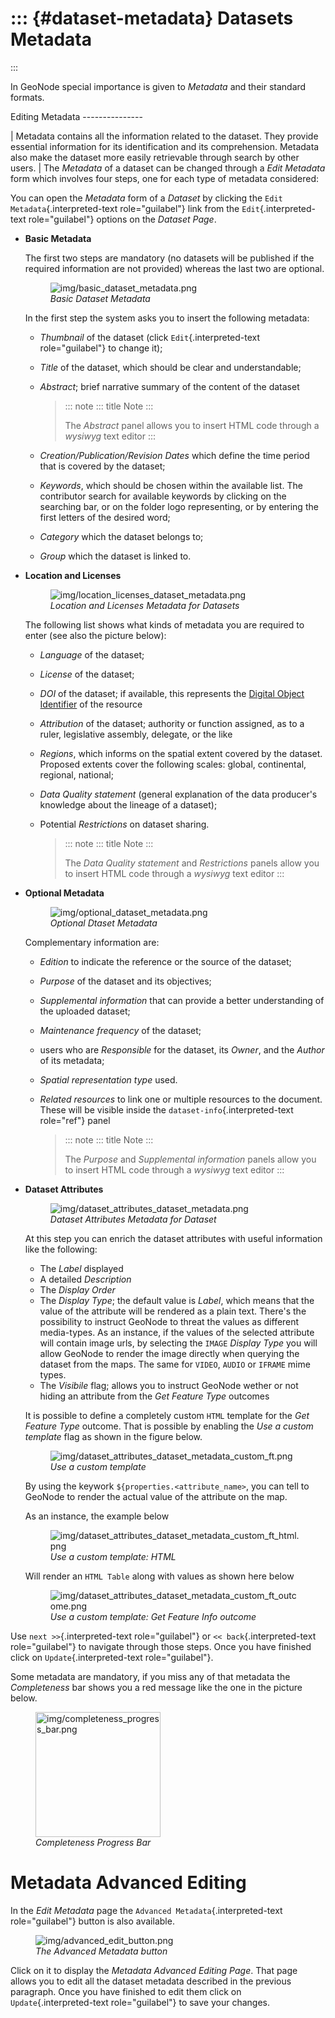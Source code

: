 ::: {#dataset-metadata}
Datasets Metadata
===============
:::

In GeoNode special importance is given to *Metadata* and their standard formats.

Editing Metadata
\-\-\-\-\-\-\-\-\-\-\-\-\-\--

| Metadata contains all the information related to the dataset. They provide essential information for its identification and its comprehension. Metadata also make the dataset more easily retrievable through search by other users.
| The *Metadata* of a dataset can be changed through a *Edit Metadata* form which involves four steps, one for each type of metadata considered:

You can open the *Metadata* form of a *Dataset* by clicking the `Edit Metadata`{.interpreted-text role="guilabel"} link from the `Edit`{.interpreted-text role="guilabel"} options on the *Dataset Page*.

-   **Basic Metadata**

    The first two steps are mandatory (no datasets will be published if the required information are not provided) whereas the last two are optional.

    <figure>
    <img src="img/basic_dataset_metadata.png" class="align-center" alt="img/basic_dataset_metadata.png" />
    <figcaption><em>Basic Dataset Metadata</em></figcaption>
    </figure>

    In the first step the system asks you to insert the following metadata:

    -   *Thumbnail* of the dataset (click `Edit`{.interpreted-text role="guilabel"} to change it);

    -   *Title* of the dataset, which should be clear and understandable;

    -   *Abstract*; brief narrative summary of the content of the dataset

        > ::: note
        > ::: title
        > Note
        > :::
        >
        > The *Abstract* panel allows you to insert HTML code through a *wysiwyg* text editor
        > :::

    -   *Creation/Publication/Revision Dates* which define the time period that is covered by the dataset;

    -   *Keywords*, which should be chosen within the available list. The contributor search for available keywords by clicking on the searching bar, or on the folder logo representing, or by entering the first letters of the desired word;

    -   *Category* which the dataset belongs to;

    -   *Group* which the dataset is linked to.

-   **Location and Licenses**

    <figure>
    <img src="img/location_licenses_dataset_metadata.png" class="align-center" alt="img/location_licenses_dataset_metadata.png" />
    <figcaption><em>Location and Licenses Metadata for Datasets</em></figcaption>
    </figure>

    The following list shows what kinds of metadata you are required to enter (see also the picture below):

    -   *Language* of the dataset;

    -   *License* of the dataset;

    -   *DOI* of the dataset; if available, this represents the [Digital Object Identifier](https://www.doi.org/) of the resource

    -   *Attribution* of the dataset; authority or function assigned, as to a ruler, legislative assembly, delegate, or the like

    -   *Regions*, which informs on the spatial extent covered by the dataset. Proposed extents cover the following scales: global, continental, regional, national;

    -   *Data Quality statement* (general explanation of the data producer\'s knowledge about the lineage of a dataset);

    -   Potential *Restrictions* on dataset sharing.

        > ::: note
        > ::: title
        > Note
        > :::
        >
        > The *Data Quality statement* and *Restrictions* panels allow you to insert HTML code through a *wysiwyg* text editor
        > :::

-   **Optional Metadata**

    <figure>
    <img src="img/optional_dataset_metadata.png" class="align-center" alt="img/optional_dataset_metadata.png" />
    <figcaption><em>Optional Dtaset Metadata</em></figcaption>
    </figure>

    Complementary information are:

    -   *Edition* to indicate the reference or the source of the dataset;

    -   *Purpose* of the dataset and its objectives;

    -   *Supplemental information* that can provide a better understanding of the uploaded dataset;

    -   *Maintenance frequency* of the dataset;

    -   users who are *Responsible* for the dataset, its *Owner*, and the *Author* of its metadata;

    -   *Spatial representation type* used.

    -   *Related resources* to link one or multiple resources to the document. These will be visible inside the `dataset-info`{.interpreted-text role="ref"} panel

        > ::: note
        > ::: title
        > Note
        > :::
        >
        > The *Purpose* and *Supplemental information* panels allow you to insert HTML code through a *wysiwyg* text editor
        > :::

-   **Dataset Attributes**

    <figure>
    <img src="img/dataset_attributes_dataset_metadata.png" class="align-center" alt="img/dataset_attributes_dataset_metadata.png" />
    <figcaption><em>Dataset Attributes Metadata for Dataset</em></figcaption>
    </figure>

    At this step you can enrich the dataset attributes with useful information like the following:

    -   The *Label* displayed
    -   A detailed *Description*
    -   The *Display Order*
    -   The *Display Type*; the default value is *Label*, which means that the value of the attribute will be rendered as a plain text.
        There\'s the possibility to instruct GeoNode to threat the values as different media-types. As an instance, if the values of the
        selected attribute will contain image urls, by selecting the `IMAGE` *Display Type* you will allow GeoNode to render the image
        directly when querying the dataset from the maps. The same for `VIDEO`, `AUDIO` or `IFRAME` mime types.
    -   The *Visibile* flag; allows you to instruct GeoNode wether or not hiding an attribute from the *Get Feature Type* outcomes

    It is possible to define a completely custom `HTML` template for the *Get Feature Type* outcome. That is possible by enabling the *Use a custom template* flag as shown in the figure below.

    <figure>
    <img src="img/dataset_attributes_dataset_metadata_custom_ft.png" class="align-center" alt="img/dataset_attributes_dataset_metadata_custom_ft.png" />
    <figcaption><em>Use a custom template</em></figcaption>
    </figure>

    By using the keywork `${properties.<attribute_name>`, you can tell to GeoNode to render the actual value of the attribute on the map.

    As an instance, the example below

    <figure>
    <img src="img/dataset_attributes_dataset_metadata_custom_ft_html.png" class="align-center" alt="img/dataset_attributes_dataset_metadata_custom_ft_html.png" />
    <figcaption><em>Use a custom template: HTML</em></figcaption>
    </figure>

    Will render an `HTML Table` along with values as shown here below

    <figure>
    <img src="img/dataset_attributes_dataset_metadata_custom_ft_outcome.png" class="align-center" alt="img/dataset_attributes_dataset_metadata_custom_ft_outcome.png" />
    <figcaption><em>Use a custom template: Get Feature Info outcome</em></figcaption>
    </figure>

Use `next >>`{.interpreted-text role="guilabel"} or `<< back`{.interpreted-text role="guilabel"} to navigate through those steps. Once you have finished click on `Update`{.interpreted-text role="guilabel"}.

Some metadata are mandatory, if you miss any of that metadata the *Completeness* bar shows you a red message like the one in the picture below.

<figure>
<img src="img/completeness_progress_bar.png" class="align-center" width="200" alt="img/completeness_progress_bar.png" />
<figcaption><em>Completeness Progress Bar</em></figcaption>
</figure>

# Metadata Advanced Editing

In the *Edit Metadata* page the `Advanced Metadata`{.interpreted-text role="guilabel"} button is also available.

<figure>
<img src="img/advanced_edit_button.png" class="align-center" alt="img/advanced_edit_button.png" />
<figcaption><em>The Advanced Metadata button</em></figcaption>
</figure>

Click on it to display the *Metadata Advanced Editing Page*. That page allows you to edit all the dataset metadata described in the previous paragraph. Once you have finished to edit them click on `Update`{.interpreted-text role="guilabel"} to save your changes.
